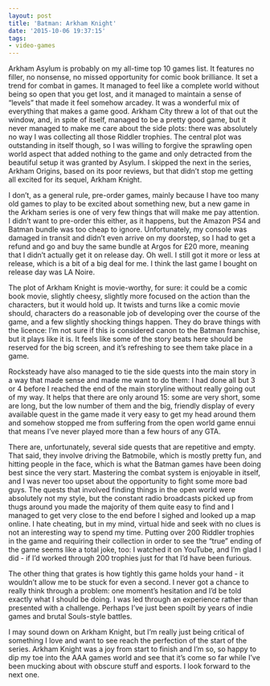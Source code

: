 ```yaml
---
layout: post
title: 'Batman: Arkham Knight'
date: '2015-10-06 19:37:15'
tags:
- video-games
---
```


Arkham Asylum is probably on my all-time top 10 games list. It features no filler, no nonsense, no missed opportunity for comic book brilliance. It set a trend for combat in games. It managed to feel like a complete world without being so open that you get lost, and it managed to maintain a sense of “levels” that made it feel somehow arcadey. It was a wonderful mix of everything that makes a game good. Arkham City threw a lot of that out the window, and, in spite of itself, managed to be a pretty good game, but it never managed to make me care about the side plots: there was absolutely no way I was collecting all those Riddler trophies. The central plot was outstanding in itself though, so I was willing to forgive the sprawling open world aspect that added nothing to the game and only detracted from the beautiful setup it was granted by Asylum. I skipped the next in the series, Arkham Origins, based on its poor reviews, but that didn’t stop me getting all excited for its sequel, Arkham Knight.

I don’t, as a general rule, pre-order games, mainly because I have too many old games to play to be excited about something new, but a new game in the Arkham series is one of very few things that will make me pay attention. I didn’t want to pre-order this either, as it happens, but the Amazon PS4 and Batman bundle was too cheap to ignore. Unfortunately, my console was damaged in transit and didn’t even arrive on my doorstep, so I had to get a refund and go and buy the same bundle at Argos for £20 more, meaning that I didn’t actually get it on release day. Oh well. I still got it more or less at release, which is a bit of a big deal for me. I think the last game I bought on release day was LA Noire.

The plot of Arkham Knight is movie-worthy, for sure: it could be a comic book movie, slightly cheesy, slightly more focused on the action than the characters, but it would hold up. It twists and turns like a comic movie should, characters do a reasonable job of developing over the course of the game, and a few slightly shocking things happen. They do brave things with the licence: I’m not sure if this is considered canon to the Batman franchise, but it plays like it is. It feels like some of the story beats here should be reserved for the big screen, and it’s refreshing to see them take place in a game.

Rocksteady have also managed to tie the side quests into the main story in a way that made sense and made me want to do them: I had done all but 3 or 4 before I reached the end of the main storyline without really going out of my way. It helps that there are only around 15: some are very short, some are long, but the low number of them and the big, friendly display of every available quest in the game made it very easy to get my head around them and somehow stopped me from suffering from the open world game ennui that means I’ve never played more than a few hours of any GTA.

There are, unfortunately, several side quests that are repetitive and empty. That said, they involve driving the Batmobile, which is mostly pretty fun, and hitting people in the face, which is what the Batman games have been doing best since the very start. Mastering the combat system is enjoyable in itself, and I was never too upset about the opportunity to fight some more bad guys. The quests that involved finding things in the open world were absolutely not my style, but the constant radio broadcasts picked up from thugs around you made the majority of them quite easy to find and I managed to get very close to the end before I sighed and looked up a map online. I hate cheating, but in my mind, virtual hide and seek with no clues is not an interesting way to spend my time. Putting over 200 Riddler trophies in the game and requiring their collection in order to see the “true” ending of the game seems like a total joke, too: I watched it on YouTube, and I’m glad I did - if I’d worked through 200 trophies just for that I’d have been furious.

The other thing that grates is how tightly this game holds your hand - it wouldn’t allow me to be stuck for even a second. I never got a chance to really think through a problem: one moment’s hesitation and I’d be told exactly what I should be doing. I was led through an experience rather than presented with a challenge. Perhaps I’ve just been spoilt by years of indie games and brutal Souls-style battles.

I may sound down on Arkham Knight, but I’m really just being critical of something I love and want to see reach the perfection of the start of the series. Arkham Knight was a joy from start to finish and I’m so, so happy to dip my toe into the AAA games world and see that it’s come so far while I’ve been mucking about with obscure stuff and esports. I look forward to the next one.